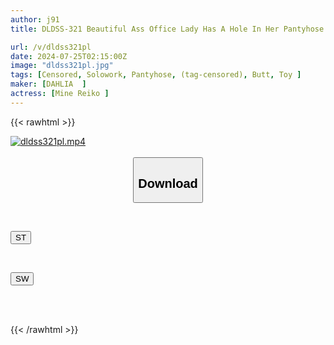 ```yaml
---
author: j91
title: DLDSS-321 Beautiful Ass Office Lady Has A Hole In Her Pantyhose And Is Fingered And Made To Cum. She Tears It And Pushes It Aside To Get Sticky Sex In Her Crotch. Reiko Mine

url: /v/dldss321pl
date: 2024-07-25T02:15:00Z
image: "dldss321pl.jpg"
tags: [Censored, Solowork, Pantyhose, (tag-censored), Butt, Toy	]
maker: [DAHLIA  ]
actress: [Mine Reiko ]
---
```



{{< rawhtml >}}

<div class="video" data-videoid="Qao6APLLrvTGQg">
    <a href="javascript:;">
        <img src="/v/dldss321pl/dldss321pl.jpg" width="WIDTH" height="HEIGHT" alt="dldss321pl.mp4" loading="lazy">
    </a>
</div>

<script type="text/javascript" src="https://j91.asia/asset/on-demand-st.js"></script>

<br>
  <link rel="stylesheet" href="https://j91.asia/asset/bs5.css">
  
  <center>
  <button class="btn btn-primary" type="button" data-bs-toggle="collapse" data-bs-target=".multi-collapse" aria-expanded="false" aria-controls="multiCollapseExample1 multiCollapseExample2"><h2>Download</h2></button></center>
</p>
<div class="row">
  <div class="col">
    <div class="collapse multi-collapse" id="multiCollapseExample1">
      <div class="card card-body">
	      	      <br>
<div class="buttons">  
<p><a href="/v/dldss321pl/st.html" target="_blank"><button class="btn-hover color-3"><i class="fa fa-download"></i> ST</button></a></p></div>
    </div>
  </div>
</div>
  <div class="col">
    <div class="collapse multi-collapse" id="multiCollapseExample2">
      <div class="card card-body">
	      <br>
<div class="buttons">
<p><a href="/v/dldss321pl/sw.html" target="_blank"><button class="btn-hover color-2"><i class="fa fa-download"></i> SW</button></a></p></div>
<br><br>
      </div>
    </div>
  </div>
</div>

{{< /rawhtml >}}